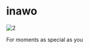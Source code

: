 # inawo

![2](https://user-images.githubusercontent.com/43158886/174434347-b3e0f961-4558-493c-a0cc-ecab11b7f609.jpg)

For moments as special as you
